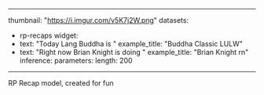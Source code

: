 
---
thumbnail: "https://i.imgur.com/v5K7j2W.png"
datasets:
- rp-recaps
widget: 
- text: "Today Lang Buddha is "
  example_title: "Buddha Classic LULW"
- text: "Right now Brian Knight is doing "
  example_title: "Brian Knight rn"
inference:
  parameters:
    length: 200
---
RP Recap model, created for fun